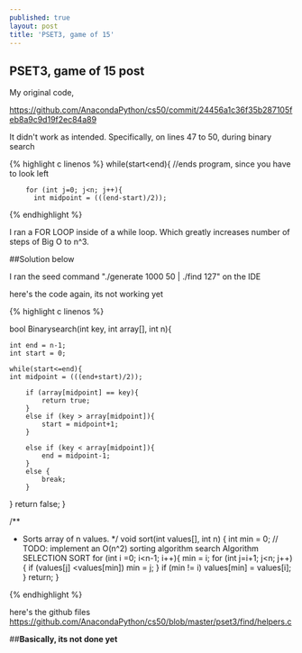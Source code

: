 ```yaml
---
published: true
layout: post
title: 'PSET3, game of 15'
---
```

## PSET3, game of 15 post

My original code, 

https://github.com/AnacondaPython/cs50/commit/24456a1c36f35b287105feb8a9c9d19f2ec84a89

It didn't work as intended. Specifically, on lines 47 to 50, during binary search

{% highlight c linenos %}
 while(start<end){ //ends program, since you have to look left
    
        for (int j=0; j<n; j++){
          int midpoint = (((end-start)/2));

{% endhighlight %}

I ran a FOR LOOP inside of a while loop. Which greatly increases number of steps of Big O to n^3. 

##Solution below

I ran the seed command "./generate 1000 50 | ./find 127" on the IDE

here's the code again, its not working yet


{% highlight c linenos %}

bool Binarysearch(int key, int array[], int n){

    int end = n-1; 
    int start = 0; 
   
    while(start<=end){ 
    int midpoint = (((end+start)/2));

        if (array[midpoint] == key){
            return true;
        }
        else if (key > array[midpoint]){
            start = midpoint+1;
        }
            
        else if (key < array[midpoint]){
            end = midpoint-1;
        }
        else {
            break;
        }
}
return false;
}


/**
 * Sorts array of n values.
 */
void sort(int values[], int n) 
{
    int min = 0;
    // TODO: implement an O(n^2) sorting algorithm search Algorithm SELECTION SORT
    for (int i =0; i<n-1; i++){
        min = i;
        for (int j=i+1; j<n; j++){ 
            if (values[j] <values[min])
                min = j;
        }
        if (min != i)
        values[min] = values[i];
    }
    return;
}



{% endhighlight %}

here's the github files https://github.com/AnacondaPython/cs50/blob/master/pset3/find/helpers.c

##**Basically, its not done yet**

